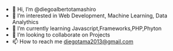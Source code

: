 - 👋 Hi, I’m @diegoalbertotamashiro
- 👀 I’m interested in Web Development, Machine Learning, Data Analythics
- 🌱 I’m currently learning Javascript,Frameworks,PHP,Phyton
- 💞️ I’m looking to collaborate on Projects
- 📫 How to reach me diegotama2013@gmail.com

<!---
diegoalbertotamashiro/diegoalbertotamashiro is a ✨ special ✨ repository because its `README.md` (this file) appears on your GitHub profile.
You can click the Preview link to take a look at your changes.
--->

